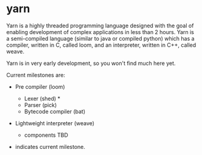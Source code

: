yarn
====

Yarn is a highly threaded programming language designed with the goal of enabling development of complex applications in less than 2 hours.
Yarn is a semi-compiled language (similar to java or compiled python) which has a compiler, written in C, called loom, and an interpreter, written in C++, called weave.


Yarn is in very early development, so you won't find much here yet.

Current milestones are:

- Pre compiler (loom)
  - Lexer  (shed) *
  - Parser (pick)
  - Bytecode compiler (bat)

- Lightweight interpreter (weave)
  - components TBD

* indicates current milestone.

